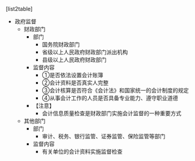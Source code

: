 
[list2table]
- 政府监督
    - 财政部门
        - 部门
            - 国务院财政部门
            - 省级以上人民政府财政部门派出机构
            - 县级以上人民政府财政部门
        - 监督内容
            - ①是否依法设置会计账簿
            - ②会计资料是否真实人完整
            - ③会计核算是否符合《会计法》和国家统一的会计制度的规定
            - ④从事会计工作的人员是否具备专业能力、遵守职业道德
        - 【注意】
            - 会计信息质量检查是财政部门实施会计监督的一种重要方式
    - 其他部门
        - 部门
            - 审计、税务、银行监管、证券监管、保险监管等部门
        - 监督内容
            - 有关单位的会计资料实施监督检查